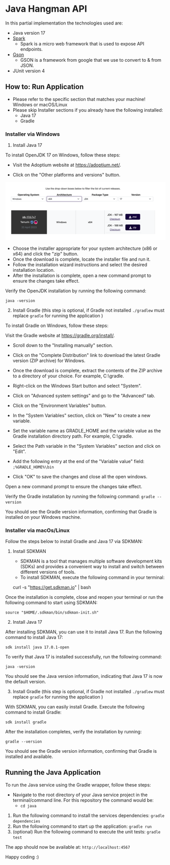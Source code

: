 # Java Hangman API 

In this partial implementation the technologies used are:

- Java version 17
- [Spark](http://sparkjava.com/)
  - Spark is a micro web framework that is used to expose API endpoints.
- [Gson](https://github.com/google/gson) 
  - GSON is a framework from google that we use to convert to & from JSON.
- JUnit version 4

## How to: Run Application

- Please refer to the specific section that matches your machine! Windows or macOS/Linux
- Please skip Installer sections if you already have the following installed:
  - Java 17
  - Gradle

### Installer via Windows

1. Install Java 17

To install OpenJDK 17 on Windows, follow these steps:

- Visit the Adoptium website at https://adoptium.net/.

- Click on the "Other platforms and versions" button.

![img.png](img.png)

- Choose the installer appropriate for your system architecture (x86 or x64) and click the "zip" button.
- Once the download is complete, locate the installer file and run it. 
- Follow the installation wizard instructions and select the desired installation location. 
- After the installation is complete, open a new command prompt to ensure the changes take effect.

Verify the OpenJDK installation by running the following command:

    java -version

2. Install Gradle (this step is optional, if Gradle not installed `./gradlew` must replace `gradle` for running the application )

To install Gradle on Windows, follow these steps:

Visit the Gradle website at https://gradle.org/install/.

- Scroll down to the "Installing manually" section.

- Click on the "Complete Distribution" link to download the latest Gradle version (ZIP archive) for Windows.

- Once the download is complete, extract the contents of the ZIP archive to a directory of your choice. For example, C:\gradle.

- Right-click on the Windows Start button and select "System".

- Click on "Advanced system settings" and go to the "Advanced" tab.

- Click on the "Environment Variables" button.

- In the "System Variables" section, click on "New" to create a new variable.

- Set the variable name as GRADLE_HOME and the variable value as the Gradle installation directory path. For example, C:\gradle.

- Select the Path variable in the "System Variables" section and click on "Edit".

- Add the following entry at the end of the "Variable value" field:
  `;%GRADLE_HOME%\bin`
  
- Click "OK" to save the changes and close all the open windows.

Open a new command prompt to ensure the changes take effect.

Verify the Gradle installation by running the following command: `gradle --version`

You should see the Gradle version information, confirming that Gradle is installed on your Windows machine.

### Installer via macOs/Linux

Follow the steps below to install Gradle and Java 17 via SDKMAN:

1. Install SDKMAN 
   - SDKMAN is a tool that manages multiple software development kits (SDKs) and provides a convenient way to install and switch between different versions of tools. 
   - To install SDKMAN, execute the following command in your terminal:


    curl -s "https://get.sdkman.io" | bash

Once the installation is complete, close and reopen your terminal or run the following command to start using SDKMAN:

    source "$HOME/.sdkman/bin/sdkman-init.sh"

2. Install Java 17
   
After installing SDKMAN, you can use it to install Java 17. Run the following command to install Java 17:

    sdk install java 17.0.1-open

To verify that Java 17 is installed successfully, run the following command:

    java -version

You should see the Java version information, indicating that Java 17 is now the default version.

3. Install Gradle (this step is optional, if Gradle not installed `./gradlew` must replace `gradle` for running the application )

With SDKMAN, you can easily install Gradle. Execute the following command to install Gradle:

    sdk install gradle

After the installation completes, verify the installation by running:

    gradle --version

You should see the Gradle version information, confirming that Gradle is installed and available.

## Running the Java Application

To run the Java service using the Gradle wrapper, follow these steps:

- Navigate to the root directory of your Java service project in the terminal/command line. For this repository the command would be:
  - `cd java`

1. Run the following command to install the services dependencies: `gradle dependencies`
2. Run the following command to start up the application: `gradle run`
3. (optional) Run the following command to execute the unit tests: `gradle test`


The app should now be available at: `http://localhost:4567`

Happy coding :) 